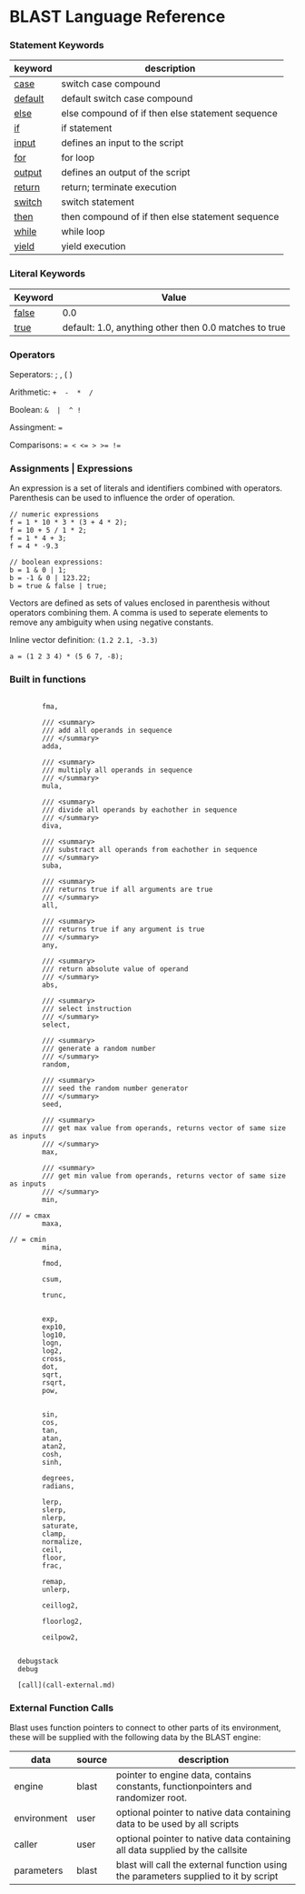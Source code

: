 # BLAST Language Reference 

### Statement Keywords

|keyword|description|
|-------|-----------|
|[case](ref/switch.md)|switch case compound|
|[default](ref/switch.md)|default switch case compound|
|[else](ref/ifthenelse.md)|else compound of if then else statement sequence|
|[if](ref/ifthenelse.md)|if statement
|[input](ref/inputs.md)|defines an input to the script|
|[for](ref/for.md)|for loop|
|[output](ref/outputs.md)|defines an output of the script|
|[return](ref/return.md)|return; terminate execution|
|[switch](ref/switch.md)|switch statement|
|[then](ref/ifthenelse.md)|then compound of if then else statement sequence|
|[while](ref/while.md)|while loop|
|[yield](ref/yield.md)|yield execution|


### Literal Keywords 

|Keyword|Value|
|-------|-----|
|[false](ref/booleans.md)|0.0|
|[true](ref/booleans.md)|default: 1.0, anything other then 0.0 matches to true|


### Operators 

Seperators: ; , ( )

Arithmetic:  `+  -  *  /` 

Boolean: `&  |  ^ !  ` 

Assingment: `=`

Comparisons: ` = < <= > >= != `

### Assignments | Expressions

An expression is a set of literals and identifiers combined with operators. Parenthesis can be used to influence the order of operation. 

```
// numeric expressions
f = 1 * 10 * 3 * (3 + 4 * 2); 
f = 10 + 5 / 1 * 2;
f = 1 * 4 + 3;
f = 4 * -9.3

// boolean expressions:
b = 1 & 0 | 1; 
b = -1 & 0 | 123.22;
b = true & false | true; 
``` 

Vectors are defined as sets of values enclosed in parenthesis without operators combining them. A comma is used to seperate elements to remove any ambiguity when using negative constants.

Inline vector definition: `(1.2 2.1, -3.3)` 

```
a = (1 2 3 4) * (5 6 7, -8); 
```

### Built in functions 

```  

        fma, 

        /// <summary>
        /// add all operands in sequence
        /// </summary>
        adda,

        /// <summary>
        /// multiply all operands in sequence
        /// </summary>
        mula,

        /// <summary>
        /// divide all operands by eachother in sequence 
        /// </summary>
        diva,

        /// <summary>
        /// substract all operands from eachother in sequence
        /// </summary>
        suba,

        /// <summary>
        /// returns true if all arguments are true
        /// </summary>
        all,

        /// <summary>
        /// returns true if any argument is true 
        /// </summary>
        any,

        /// <summary>
        /// return absolute value of operand
        /// </summary>
        abs,

        /// <summary>
        /// select instruction 
        /// </summary>
        select,

        /// <summary>
        /// generate a random number 
        /// </summary>
        random,

        /// <summary>
        /// seed the random number generator 
        /// </summary>
        seed,

        /// <summary>
        /// get max value from operands, returns vector of same size as inputs 
        /// </summary>
        max,

        /// <summary>
        /// get min value from operands, returns vector of same size as inputs 
        /// </summary>
        min,

/// = cmax
        maxa,

// = cmin
        mina,

        fmod,

        csum,

        trunc,


        exp,
        exp10,
        log10,
        logn,
        log2,
        cross,
        dot,
        sqrt,
        rsqrt,
        pow,


        sin,
        cos,
        tan,
        atan,
        atan2,
        cosh,
        sinh,

        degrees,
        radians,

        lerp,
        slerp,
        nlerp,
        saturate,        
        clamp,
        normalize,
        ceil,
        floor,
        frac,

        remap,
        unlerp,

        ceillog2,

        floorlog2,

        ceilpow2,


  debugstack
  debug

  [call](call-external.md)
``` 


### External Function Calls 

Blast uses function pointers to connect to other parts of its environment, these will be supplied with the following data by the BLAST engine:

|data|source|description|
|----|------|-----------|
|engine|blast|pointer to engine data, contains constants, functionpointers and randomizer root.|
|environment|user|optional pointer to native data containing data to be used by all scripts|
|caller|user|optional pointer to native data containing all data supplied by the callsite|
|parameters|blast|blast will call the external function using the parameters supplied to it by script|



